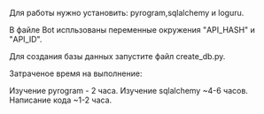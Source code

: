 Для работы нужно установить: pyrogram,sqlalchemy и loguru.

В файле Bot испльзованы переменные окружения "API_HASH" и "API_ID".

Для создания базы данных запустите файл create_db.py.

Затраченое время на выполнение:

  Изучение pyrogram - 2 часа. 
  Изучение sqlalchemy ~4-6 часов. 
  Написание кода ~1-2 часа. 
